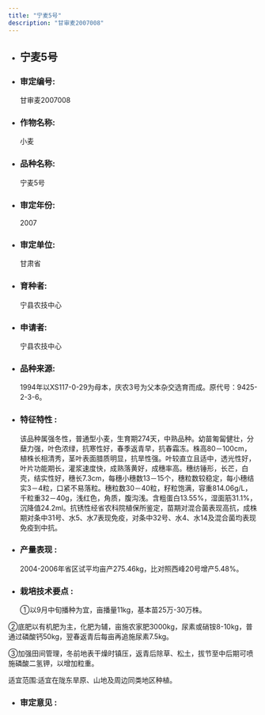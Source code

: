 ```yaml
---
title: "宁麦5号"
description: "甘审麦2007008"
---
```

* ## 宁麦5号
* ###  审定编号:  
   甘审麦2007008

*  ### 作物名称:  
   小麦

*   ###  品种名称: 
    宁麦5号

*   ### 审定年份: 
    2007

*   ### 审定单位:  
    甘肃省

*   ### 育种者:  
    宁县农技中心

*   ### 申请者:  
    宁县农技中心

*   ### 品种来源:  
    1994年以XS117-0-29为母本，庆农3号为父本杂交选育而成。原代号：9425-2-3-6。

*   ### 特征特性 : 
    该品种属强冬性，普通型小麦，生育期274天，中熟品种。幼苗匍匐健壮，分蘖力强，叶色浓绿，抗寒性好，春季返青早，抗春霜冻。株高80－100cm，植株长相清秀，茎叶表面腊质明显，抗旱性强。叶较直立且适中，透光性好，叶片功能期长，灌浆速度快，成熟落黄好，成穗率高。穗纺锤形，长芒，白壳，结实性好，穗长7.3cm，每穗小穗数13－15个，穗粒数较稳定，每小穗结实3－4粒，口紧不易落粒。穗粒数30－40粒，籽粒饱满，容重814.06g/L，千粒重32－40g，浅红色，角质，腹沟浅。含粗蛋白13.55%，湿面筋31.1%，沉降值24.2ml。抗锈性经省农科院植保所鉴定，苗期对混合菌表现高抗，成株期对条中31号、水5、水7表现免疫，对条中32号、水4、水14及混合菌均表现免疫到中抗。

*   ### 产量表现 : 
    2004-2006年省区试平均亩产275.46kg，比对照西峰20号增产5.48%。

*   ### 栽培技术要点 : 
    ①以9月中旬播种为宜，亩播量11kg，基本苗25万-30万株。

②底肥以有机肥为主，化肥为辅，亩施农家肥3000kg，尿素或硝铵8-10kg，普通过磷酸钙50kg，翌春返青后每亩再追施尿素7.5kg。

③加强田间管理，冬前地表干燥时镇压，返青后除草、松土，拔节至中后期可喷施磷酸二氢钾，以增加粒重。

适宜范围:适宜在陇东旱原、山地及周边同类地区种植。

*   ### 审定意见 : 
    
